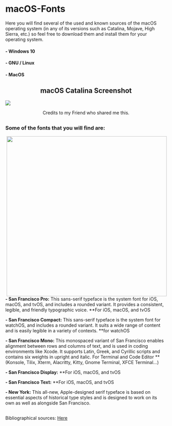 # macOS-Fonts

Here you will find several of the used and known sources of the macOS operating system (in any of its versions such as Catalina, Mojave, High Sierra, etc.) so feel free to download them and install them for your operating system.

#### - Windows 10
#### - GNU / Linux
#### - MacOS 

<h2 align="center">macOS Catalina Screenshot </h2>

</div>
<img src="https://github.com/Hblanqueto/macOS-Fonts/blob/master/Images/116099373_581360365844537_4144760099203696087_n.png" align="center">

<br>

<p align="center">Credits to my Friend who shared me this.</p>


<h2 align="center"></h2>

### Some of the fonts that you will find are:

<img src="https://github.com/Hblanqueto/macOS-Fonts/blob/master/Images/0w0.jpg" align="right" height="500px">

<p align="left">

**- San Francisco Pro:** This sans-serif typeface is the system font for iOS, macOS, and tvOS, and includes a rounded variant. It provides a consistent, legible, and friendly typographic voice.  **For iOS, macOS, and tvOS

**- San Francisco Compact:** This sans-serif typeface is the system font for watchOS, and includes a rounded variant. It suits a wide range of content and is easily legible in a variety of contexts.  **for watchOS

**- San Francisco Mono:** This monospaced variant of San Francisco enables alignment between rows and columns of text, and is used in coding environments like Xcode. It supports Latin, Greek, and Cyrillic scripts and contains six weights in upright and italic. For Terminal and Code Editor  **(Konsole, Tilix, Xterm, Alacritty, Kitty, Gnome Terminal, XFCE Terminal...) 

**- San Francisco Display:**  **For iOS, macOS, and tvOS

**- San Francisco Text:**  **For iOS, macOS, and tvOS

**- New York:** This all-new, Apple-designed serif typeface is based on essential aspects of historical type styles and is designed to work on its own as well as alongside San Francisco.
<br>



<h2 align="center"></h2>
Bibliographical sources: <a href="https://developer.apple.com/fonts/">Here</a>
